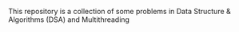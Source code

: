 This repository is a collection of some problems in Data Structure & Algorithms (DSA) and Multithreading